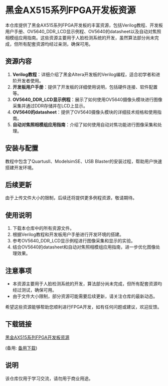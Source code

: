 # 黑金AX515系列FPGA开发板资源

本仓库提供了黑金AX515系列FPGA开发板的丰富资源，包括Verilog教程、开发板用户手册、OV5640_DDR_LCD显示例程、OV5640的datasheet以及自动对焦照相模组应用指南。这些资源主要用于人脸检测系统的开发，虽然算法部分尚未完成，但所有配套资源均经过亲测，确保可用。

## 资源内容

1. **Verilog教程**：详细介绍了黑金Altera开发板的Verilog编程，适合初学者和进阶开发者使用。
2. **开发板用户手册**：提供了开发板的详细使用说明，包括硬件连接、软件配置等。
3. **OV5640_DDR_LCD显示例程**：展示了如何使用OV5640摄像头模块进行图像采集并通过DDR存储并在LCD上显示。
4. **OV5640的datasheet**：提供了OV5640摄像头模块的详细技术规格和使用指南。
5. **自动对焦照相模组应用指南**：介绍了如何使用自动对焦功能进行图像采集和处理。

## 安装与配置

教程中包含了QuartusII、ModelsimSE、USB Blaster的安装过程，帮助用户快速搭建开发环境。

## 后续更新

由于上传文件大小的限制，后续还将提供更多例程资源，敬请期待。

## 使用说明

1. 下载本仓库中的所有资源文件。
2. 根据Verilog教程和开发板用户手册进行开发环境的搭建。
3. 参考OV5640_DDR_LCD显示例程进行图像采集和显示的实验。
4. 结合OV5640的datasheet和自动对焦照相模组应用指南，进一步优化图像处理效果。

## 注意事项

- 本资源主要用于人脸检测系统的开发，算法部分尚未完成，但所有配套资源均经过测试，确保可用。
- 由于文件大小限制，部分资源可能需要后续更新，请关注仓库的最新动态。

希望这些资源能够帮助您顺利进行FPGA开发，如有任何问题或建议，欢迎反馈。

## 下载链接
[黑金AX515系列FPGA开发板资源](https://pan.quark.cn/s/552881debc4a) 

(备用: [备用下载](https://pan.baidu.com/s/1uNHzeyF_qFPgvxXoxWzM9w?pwd=1234))

## 说明

该仓库仅用于学习交流，请勿用于商业用途。
